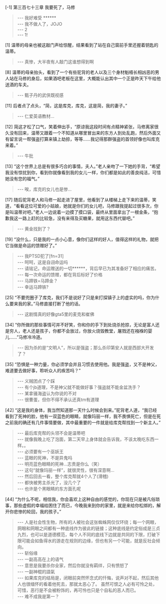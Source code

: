 
[-1] 第三百七十三章 我要死了，马修
>--- 我好难受 ******<br>
>--- 我不做人了，JOJO<br>
>--- 2<br>
>--- 1!<br>

[1] 温蒂的母亲也被这敲门声给惊醒，结果看到了站在自己窗前手里还握着钥匙的温蒂。
>--- 真惨，大半夜有人敲门这谁想得到啊<br>

[8] 温蒂的母亲抬头，看到了一个有些驼背的老人以及三个身材魁梧长相凶恶的男人站在马修的身后，如果酒吧老板在这里，大概能认出其中一个正是昨天下午给他送酒的车夫。
>--- 甄子丹的武侠既视感<br>

[11] 后者点了点头，“简，这是库克，库克，这是简，我的妻子。”
>--- 仁爱英语教材…<br>

[12] 简这才松了口气，笑着伸出手，“原谅我这段时间有点精神紧张，马修离家很久没有回来，温蒂又跟着一个不知道从哪里冒出来的东方人到处乱跑，然后外面又有留言说一帮强盗打算来镇上劫掠，等等……我记得那群强盗的首领好像也叫库克来着。”
>--- 牛批<br>

[13] “这个世界上总是有很多巧合的事情，夫人。”老人亲吻了一下她的手背，“希望我没有惊扰到你，看到你就像看到我的女儿一样，你们都是如此的善良纯洁，可惜她没有您的福气。”
>--- 唉，库克的女儿也是惨…<br>

[17] 随后驼背老人和马修一起走进了屋里，他看到了从楼梯上走下来的温蒂，笑道，“看看这位可爱的小姑娘，她就是你们的女儿吧，马修跟我提起过很多次，你是叫温蒂对吧。”老人一边说着一边摸了摸口袋，最终从里面拿出了一根金条，“抱歉我这一路上赶的比较急，没有来得及买糖果，就用这东西代替吧。”
>--- 黄金找到了？<br>

[19] “没什么，只是我的一点小心意，像你们这样的好人，值得这样的礼物，就把它当做是命运的馈赠好了。”
>--- 我PTSD犯了[fn=31]<br>
>--- 呵呵，这是自诩命运吗<br>
>--- 请铭记，命运赠送的一切******，背后早已为其准备好了相应的痛苦。<br>
>--- 每一次命运的馈赠，都在背后标好了价格<br>
>--- 马蹄铁=马蹄金？<br>
>--- 幸运马蹄铁?<br>

[25] “不要兜圈子了库克，我们不是说好了只是来打探镇子上的虚实的吗，你为什么要来我的家。”马修直接打断了他的话。
>--- 这剧情真的好像gta5里的麦克和崔佛<br>

[34] “你所做的那些事情可并不好笑，你和你的手下到处烧杀抢掠，无论是富人还是穷人，老人还是孩子，你都不会放过，你放火烧毁教堂，屠戮还在襁褓的婴儿……”马修冷冷道。
>--- 因为杀的是“文明人”，所以是强盗；那么杀印第安人就是西部大开发了？<br>

[35] “恐惧是一种力量，你必须学会并且习惯去使用他。我是强盗，又不是神父，难道要去做好事，聆听众人的疾苦吗？”
>--- 义贼团点了个踩<br>
>--- 有个jb道理，不是神父就不能做好事？强盗就不能金盆洗手？<br>
>--- 某拿骚海盗认为你说的不对<br>
>--- 很曹蛋，但你不得不承认还真tm有道理<br>

[42] “这是我的身体，我当然知道那一天什么时候会到来。”驼背老人道，“我已经看到了死神的脸，他有一双蓝色的眼睛，就像玛丽一样，我不畏惧死亡，但是在死之前我的确还有几件事情要做，其中最重要的一件就是给库克帮找到一个新主人。”
>--- 最后库克帮的头领不会是温蒂吧<br>
>--- 就像我晚上吃了泡面，第二天早上身体就会告诉我，不该太晚吃东西一样。。<br>
>--- 必须要有一个巫妖王<br>
>--- 蓝眼的死神，不是异鬼吗<br>
>--- 明亮蓝色眼睛的死神…志贵是你么（笑）<br>
>--- 这句“就像玛丽一样”，就很灵性，很有深意啊…<br>
>--- 然后回去一看，整个库克帮就4个人了(滑稽)<br>
>--- 都快被男主杀光了，没几个了<br>
>--- 也许是个黑眼睛的东方面孔呢<br>

[44] “为什么不呢，相信我，你会喜欢上这种自由的感觉的，你现在只是被凡俗琐事，那些虚假的幸福给困住了而已，今晚我来到你的家里，就是来给你松绑的，解开你悲惨的轮回，我的孩子。”
>--- 人是社会性生物，所有的人被社会这张蜘蛛网仅仅环绕；每一个网眼，网眼和网眼之间都有一种底线作为彼此的链接；这种底线是约定俗成是三贞九烈，也可以是道德模范，每个人不同的底线下边就是共同的下限，打破下限可能会如鱼得水的游走在规则的边缘，但也有另一个可能，就是反社会倾向。<br>
>--- 斩俗缘<br>
>--- 一副高高在上的语气<br>
>--- 意思是我要杀你全家，然后你就没有羁绊，只有愤怒了<br>
>--- 一副神棍的語氣<br>
>--- 如果库克的结局是，闭眼前突然怀念式的忏悔，说声对不起，然后其他人也很缅怀的看着他死去，那就太恶心了。
虽然可恨之人必有可怜之处，可惜，恶行是不会被粉饰的，再可怜也只是个自私的恶人而已。<br>
>--- 难不成我是第一？<br>
